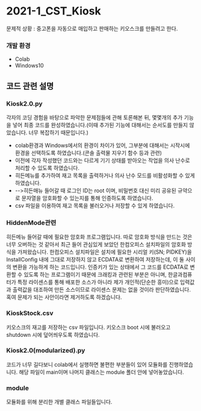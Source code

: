 # 2021-1_CST_Kiosk
문제적 상황 : 중고폰을 자동으로 매입하고 판매하는 키오스크를 만들려고 한다.

### 개발 환경
* Colab
* Windows10

## 코드 관련 설명

### Kiosk2.0.py
각자의 코딩 경험을 바탕으로 파악한 문제점들에 관해 토론해본 뒤, 몇몇개의 추가 기능을 넣어 최종 코드를 완성하였습니다.(이때 추가된 기능에 대해서는 순서도를 만들지 않았습니다. 너무 복잡하기 때문입니다.)
* colab환경과 Windows에서의 환경이 차이가 있어, 그부분에 대해서는 시작시에 환경을 선택하도록 하였습니다.(콘솔 출력물 지우기 함수 등과 관련)
* 이전에 각자 작성했던 코드와는 다르게 기기 상태를 받아오는 작업을 의사 난수로 처리할 수 있도록 하였습니다.
* 히든메뉴를 추가하여 재고 목록을 출력하거나 의사 난수 모드를 비활성화할 수 있게 하였습니다.
* -->히든매뉴 들어갈 때 로그인 ID는 root 이며, 비밀번호 대신 미리 공유된 규약으로 문자열을 암호화할 수 있는지를 통해 인증하도록 하였습니다.
* csv 파일을 이용하여 재고 목록을 불러오거나 저장할 수 있게 하였습니다.

### HiddenMode관련
히든메뉴 들어갈 때에 필요한 암호화 프로그램입니다. 따로 암호화 방식을 만드는 것은 너무 오버하는 것 같아서 최근 들어 관심있게 보았던 한컴오피스 설치파일의 암호화 방식을 가져왔습니다.
한컴오피스 설치파일은 설치에 필요한 시리얼 키(SN; PIDKEY)을 InstallConfig 내에 그대로 저장하지 않고 ECDATA로 변환하여 저장하는데, 이 둘 사이의 변환을 가능하게 하는 코드입니다.
인증키가 있는 상태에서 그 코드를 ECDATA로 변환할 수 있도록 하는 프로그램이기 때문에 크래킹과 관련된 부분은 아니며, 한글과컴퓨터가 특정 라이센스를 통해 배포한 소스가 아니라 제가 개인적(단순한 흥미)으로 입력값과 출력값을 대조하여 만든 소스이므로 라이센스 문제는 없을 것이라 판단하였습니다. 혹여 문제가 되는 사안이라면 제거하도록 하겠습니다.

### KioskStock.csv
키오스크의 재고를 저장하는 csv 파일입니다. 키오스크 boot 시에 불러오고 shutdown 시에 덮어씌우도록 하였습니다.

### Kiosk2.0(modularized).py
코드가 너무 길다보니 colab에서 실행하면 불편한 부분들이 있어 모듈화를 진행하였습니다.
해당 파일이 main이며 나머지 클래스는 module 폴더 안에 넣어놓았습니다.

### module
모듈화를 위해 분리한 개별 클래스 파일들입니다.
